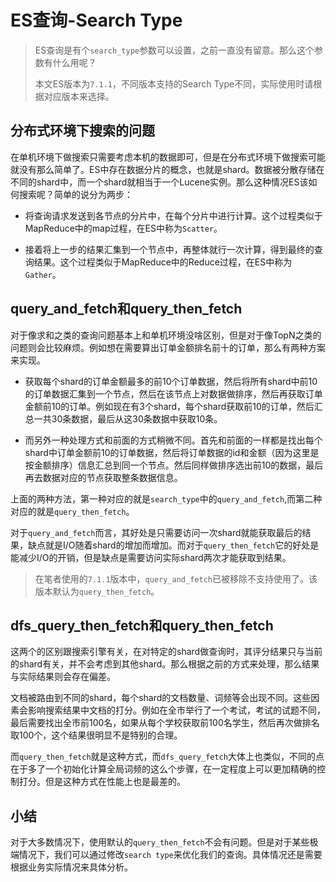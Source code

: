 # ES查询-Search Type

> ES查询是有个`search_type`参数可以设置，之前一直没有留意。那么这个参数有什么用呢？
> 
> 本文ES版本为`7.1.1`，不同版本支持的Search Type不同，实际使用时请根据对应版本来选择。

## 分布式环境下搜索的问题

在单机环境下做搜索只需要考虑本机的数据即可，但是在分布式环境下做搜索可能就没有那么简单了。ES中存在数据分片的概念，也就是shard。数据被分散存储在不同的shard中，而一个shard就相当于一个Lucene实例。那么这种情况ES该如何搜索呢？简单的说分为两步：

- 将查询请求发送到各节点的分片中，在每个分片中进行计算。这个过程类似于MapReduce中的map过程，在ES中称为`Scatter`。

- 接着将上一步的结果汇集到一个节点中，再整体就行一次计算，得到最终的查询结果。这个过程类似于MapReduce中的Reduce过程，在ES中称为`Gather`。

## query_and_fetch和query_then_fetch

对于像求和之类的查询问题基本上和单机环境没啥区别，但是对于像TopN之类的问题则会比较麻烦。例如想在需要算出订单金额排名前十的订单，那么有两种方案来实现。

- 获取每个shard的订单金额最多的前10个订单数据，然后将所有shard中前10的订单数据汇集到一个节点，然后在该节点上对数据做排序，然后再获取订单金额前10的订单。例如现在有3个shard，每个shard获取前10的订单，然后汇总一共30条数据，最后从这30条数据中获取10条。

- 而另外一种处理方式和前面的方式稍微不同。首先和前面的一样都是找出每个shard中订单金额前10的订单数据，然后将订单数据的id和金额（因为这里是按金额排序）信息汇总到同一个节点。然后同样做排序选出前10的数据，最后再去数据对应的节点获取整条数据信息。

上面的两种方法，第一种对应的就是`search_type`中的`query_and_fetch`,而第二种对应的就是`query_then_fetch`。

对于`query_and_fetch`而言，其好处是只需要访问一次shard就能获取最后的结果，缺点就是I/O随着shard的增加而增加。而对于`query_then_fetch`它的好处是能减少I/O的开销，但是缺点是需要访问实际shard两次才能获取到结果。

> 在笔者使用的`7.1.1`版本中，`query_and_fetch`已被移除不支持使用了。该版本默认为`query_then_fetch`。

## dfs_query_then_fetch和query_then_fetch

这两个的区别跟搜索引擎有关，在对特定的shard做查询时，其评分结果只与当前的shard有关，并不会考虑到其他shard。那么根据之前的方式来处理，那么结果与实际结果则会存在偏差。

文档被路由到不同的shard，每个shard的文档数量、词频等会出现不同。这些因素会影响搜索结果中文档的打分。例如在全市举行了一个考试，考试的试题不同，最后需要找出全市前100名，如果从每个学校获取前100名学生，然后再次做排名取100个，这个结果很明显不是特别的合理。

而`query_then_fetch`就是这种方式，而`dfs_query_fetch`大体上也类似，不同的点在于多了一个初始化计算全局词频的这么个步骤，在一定程度上可以更加精确的控制打分。但是这种方式在性能上也是最差的。

## 小结

对于大多数情况下，使用默认的`query_then_fetch`不会有问题。但是对于某些极端情况下，我们可以通过修改`search type`来优化我们的查询。具体情况还是需要根据业务实际情况来具体分析。
